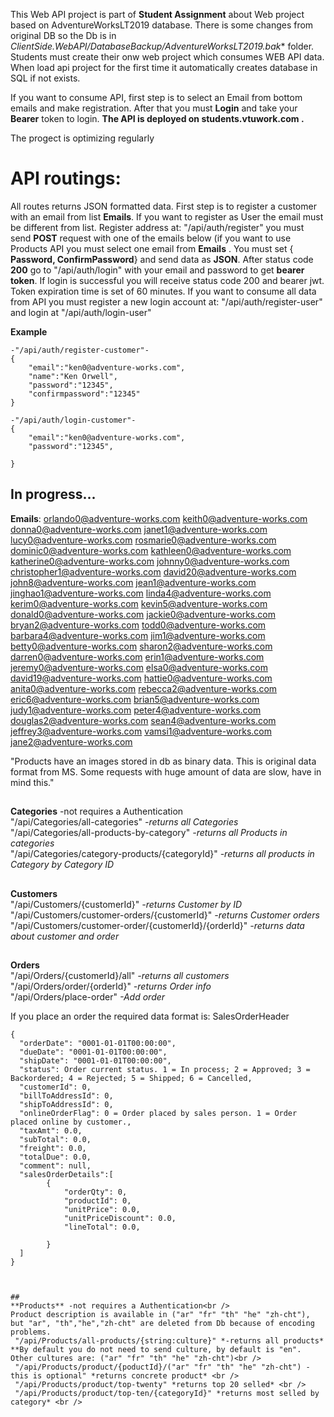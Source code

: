 This Web API project is part of **Student Assignment** about Web project based on AdventureWorksLT2019 database. There is some changes from original DB so the Db is in *ClientSide.WebAPI/DatabaseBackup/AdventureWorksLT2019.bak** folder. Students must create their onw web project which consumes WEB API data.
When load api project for the first time it automatically creates database in SQL if not exists.

If you want to consume API, first step is to select an Email from bottom emails and make registration. After that you must **Login** and take your **Bearer** token to login.
**The API is deployed on students.vtuwork.com .**

The progect is optimizing regularly
# API routings: 
All routes returns JSON formatted data. First step is to register a customer with an email from list <b>Emails</b>. If you want to register as User the email must be different from list.
Register address at: "/api/auth/register" you must send **POST** request with one of the emails below (if you want to use Products API you must select one email from **Emails** . You must set { **Password, ConfirmPassword**} and send data as **JSON**. After status code **200** go to "/api/auth/login" with your email and password to get **bearer token**. If login is successful you will receive status code 200 and bearer jwt. Token expiration time is set of 60 minutes.  If you want to consume all data from API you must register a new login account at:
"/api/auth/register-user" and login at "/api/auth/login-user"

**Example**
```
-"/api/auth/register-customer"-
{
    "email":"ken0@adventure-works.com",
	"name":"Ken Orwell",
    "password":"12345",
    "confirmpassword":"12345"
}

-"/api/auth/login-customer"-
{
    "email":"ken0@adventure-works.com",
    "password":"12345",
    
}
```

## In progress...
<b>Emails</b>:
orlando0@adventure-works.com
keith0@adventure-works.com
donna0@adventure-works.com
janet1@adventure-works.com
lucy0@adventure-works.com
rosmarie0@adventure-works.com
dominic0@adventure-works.com
kathleen0@adventure-works.com
katherine0@adventure-works.com
johnny0@adventure-works.com
christopher1@adventure-works.com
david20@adventure-works.com
john8@adventure-works.com
jean1@adventure-works.com
jinghao1@adventure-works.com
linda4@adventure-works.com
kerim0@adventure-works.com
kevin5@adventure-works.com
donald0@adventure-works.com
jackie0@adventure-works.com
bryan2@adventure-works.com
todd0@adventure-works.com
barbara4@adventure-works.com
jim1@adventure-works.com
betty0@adventure-works.com
sharon2@adventure-works.com
darren0@adventure-works.com
erin1@adventure-works.com
jeremy0@adventure-works.com
elsa0@adventure-works.com
david19@adventure-works.com
hattie0@adventure-works.com
anita0@adventure-works.com
rebecca2@adventure-works.com
eric6@adventure-works.com
brian5@adventure-works.com
judy1@adventure-works.com
peter4@adventure-works.com
douglas2@adventure-works.com
sean4@adventure-works.com
jeffrey3@adventure-works.com
vamsi1@adventure-works.com
jane2@adventure-works.com

"Products have an images stored in db as binary data. This is original data format from MS. Some requests with huge amount of data are slow, have in mind this."
##
**Categories** -not requires a Authentication<br />
"/api/Categories/all-categories" *-returns all Categories* <br />
"/api/Categories/all-products-by-category" *-returns all Products in categories* <br />
"/api/Categories/category-products/{categoryId}" *-returns all products in Category by Category ID* <br />

##
**Customers** <br />
 "/api/Customers/{customerId}" *-returns Customer by ID* <br />
 "/api/Customers/customer-orders/{customerId}" *-returns Customer orders* <br />
 "/api/Customers/customer-order/{customerId}/{orderId}" *-returns data about customer and order* <br />

##
**Orders** <br />
 "/api/Orders/{customerId}/all" *-returns all customers* <br />
 "/api/Orders/order/{orderId}" *-returns Order info* <br />
  "/api/Orders/place-order" *-Add order* <br />

  If you place an order the required data format is:
  SalesOrderHeader
```
{
  "orderDate": "0001-01-01T00:00:00",
  "dueDate": "0001-01-01T00:00:00",
  "shipDate": "0001-01-01T00:00:00",
  "status": Order current status. 1 = In process; 2 = Approved; 3 = Backordered; 4 = Rejected; 5 = Shipped; 6 = Cancelled,
  "customerId": 0,
  "billToAddressId": 0,
  "shipToAddressId": 0,
  "onlineOrderFlag": 0 = Order placed by sales person. 1 = Order placed online by customer.,
  "taxAmt": 0.0,
  "subTotal": 0.0,
  "freight": 0.0,
  "totalDue": 0.0,
  "comment": null,
  "salesOrderDetails":[
		{
			"orderQty": 0,
			"productId": 0,
			"unitPrice": 0.0,
			"unitPriceDiscount": 0.0,
			"lineTotal": 0.0,
			
		}
  ]
}



##
**Products** -not requires a Authentication<br />
Product description is available in ("ar" "fr" "th" "he" "zh-cht"), but "ar", "th","he","zh-cht" are deleted from Db because of encoding problems.
 "/api/Products/all-products/{string:culture}" *-returns all products*  **By default you do not need to send culture, by default is "en". Other cultures are: ("ar" "fr" "th" "he" "zh-cht")<br />
 "/api/Products/product/{poductId}/("ar" "fr" "th" "he" "zh-cht") -this is optional" *returns concrete product* <br />
 "/api/Products/product/top-twenty" *returns top 20 selled* <br />
 "/api/Products/product/top-ten/{categoryId}" *returns most selled by category* <br />




